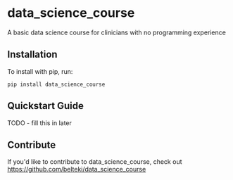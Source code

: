data_science_course
======

A basic data science course for clinicians with no programming experience

Installation
------------

To install with pip, run:

    pip install data_science_course

Quickstart Guide
----------------

TODO - fill this in later

Contribute
----------

If you'd like to contribute to data_science_course, check out https://github.com/belteki/data_science_course
